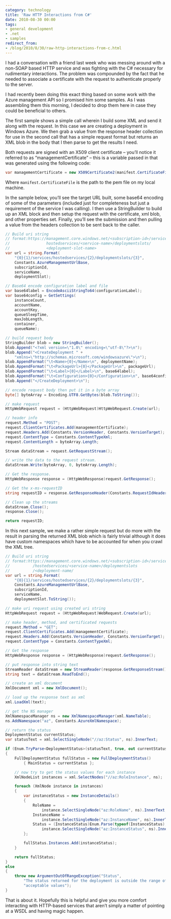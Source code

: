 ```yaml
---
category: technology
title: 'Raw HTTP Interactions from C#'
date: 2010-08-30 00:00
tags:
- general development
- .net
- samples
redirect_from:
- /blog/2010/8/30/raw-http-interactions-from-c.html
---
```


I had a conversation with a friend last week who was messing around with a non-SOAP based HTTP service and was fighting with the C# necessary for rudimentary interactions. The problem was compounded by the fact that he needed to associate a certificate with the request to authenticate properly to the server.

I had recently been doing this exact thing based on some work with the Azure management API so I promised him some samples. As I was assembling them this morning, I decided to drop them here in case they could be beneficial to others.

The first sample shows a simple call wherein I build some XML and send it along with the request. In this case we are creating a deployment in Windows Azure. We then grab a value from the response header collection for use in the second call that has a simple request format but returns an XML blob in the body that I then parse to get the results I need.

Both requests are signed with an X509 client certificate – you’ll notice it referred to as “managementCertificate” – this is a variable passed in that was generated using the following code:

```c#
var managementCertificate = new X509Certificate2(manifest.CertificateFile);
```

Where `manifest.CertificateFile` is the path to the pem file on my local machine.

In the sample below, you’ll see the target URL built, some base64 encoding of some of the parameters (included just for completeness but just a requirement of the service I was calling). I then use a StringBuilder to build up an XML block and then setup the request with the certificate, xml blob, and other properties set. Finally, you’ll see the submission and then pulling a value from the headers collection to be sent back to the caller.

```c#
// Build uri string
// format:https://management.core.windows.net/<subscription-id>/services/
//                hostedservices/<service-name>/deploymentslots/
//                <deployment-slot-name>
var url = string.Format(
    "{0}{1}/services/hostedservices/{2}/deploymentslots/{3}",
    Constants.AzureManagementUrlBase,
    subscriptionId,
    serviceName,
    deploymentSlot);

// Base64 encode configuration label and file
var base64label = EncodeAsciiStringTo64(configurationLabel);
var base64config = GetSettings(
    instanceCount,
    accountName,
    accountKey,
    queueSleepTime,
    maxJobLength,
    container,
    queueName);

// build request body
StringBuilder blob = new StringBuilder();
blob.Append("<?xml version=\"1.0\" encoding=\"utf-8\"?>\n");
blob.Append("<CreateDeployment " +
    "xmlns=\"http://schemas.microsoft.com/windowsazure\">\n");
blob.AppendFormat("\t<Name>{0}</Name>\n", deploymentName);
blob.AppendFormat("\t<PackageUrl>{0}</PackageUrl>\n", packageUrl);
blob.AppendFormat("\t<Label>{0}</Label>\n", base64label);
blob.AppendFormat("\t<Configuration>{0}</Configuration>\n", base64config);
blob.Append("</CreateDeployment>\n");

// encode request body then put it in a byte array
byte[] byteArray = Encoding.UTF8.GetBytes(blob.ToString());

// make request
HttpWebRequest request = (HttpWebRequest)HttpWebRequest.Create(url);

// header info
request.Method = "POST";
request.ClientCertificates.Add(managementCertificate);
request.Headers.Add(Constants.VersionHeader, Constants.VersionTarget);
request.ContentType = Constants.ContentTypeXml;
request.ContentLength = byteArray.Length;

Stream dataStream = request.GetRequestStream();

// write the data to the request stream.
dataStream.Write(byteArray, 0, byteArray.Length);

// Get the response.
HttpWebResponse response = (HttpWebResponse)request.GetResponse();

// Get the x-ms-requestID
string requestID = response.GetResponseHeader(Constants.RequestIdHeader);

// Clean up the streams
dataStream.Close();
response.Close();

return requestID;
```

In this next sample, we make a rather simple request but do more with the result in parsing the returned XML blob which is fairly trivial although it does have custom namespaces which have to be accounted for when you crawl the XML tree.

```c#
// Build uri string
// format:https://management.core.windows.net/<subscription-id>/services
//          /hostedservices/<service-name>/deploymentslots
//          /<deployment-name/
var url = string.Format(
    "{0}{1}/services/hostedservices/{2}/deploymentslots/{3}",
    Constants.AzureManagementUrlBase,
    subscriptionId,
    serviceName,
    deploymentSlot.ToString());

// make uri request using created uri string
HttpWebRequest request = (HttpWebRequest)WebRequest.Create(url);

// make header, method, and certificated requests
request.Method = "GET";
request.ClientCertificates.Add(managementCertificate);
request.Headers.Add(Constants.VersionHeader, Constants.VersionTarget);
request.ContentType = Constants.ContentTypeXml;

// Get the response
HttpWebResponse response = (HttpWebResponse)request.GetResponse();

// put response into string text
StreamReader dataStream = new StreamReader(response.GetResponseStream());
string text = dataStream.ReadToEnd();

// create an xml document
XmlDocument xml = new XmlDocument();

// load up the response text as xml
xml.LoadXml(text);

// get the NS manager
XmlNamespaceManager ns = new XmlNamespaceManager(xml.NameTable);
ns.AddNamespace("az", Constants.AzureXmlNamespace);

// return the status
DeploymentStatus currentStatus;
var statusText = xml.SelectSingleNode("//az:Status", ns).InnerText;

if (Enum.TryParse<DeploymentStatus>(statusText, true, out currentStatus))
{
    FullDeploymentStatus fullStatus = new FullDeploymentStatus()
        { MainStatus = currentStatus };

    // now try to get the status values for each instance
    XmlNodeList instances = xml.SelectNodes("//az:RoleInstance", ns);

    foreach (XmlNode instance in instances)
    {
        var instanceStatus = new InstanceDetails()
        {
            RoleName =
                instance.SelectSingleNode("az:RoleName", ns).InnerText,
            InstanceName =
                instance.SelectSingleNode("az:InstanceName", ns).InnerText,
            Status = (InstanceStatus)Enum.Parse(typeof(InstanceStatus),
                instance.SelectSingleNode("az:InstanceStatus", ns).InnerText)
        };

        fullStatus.Instances.Add(instanceStatus);
    }

    return fullStatus;
}
else
{
    throw new ArgumentOutOfRangeException("Status",
        "The status returned for the deployment is outside the range of " +
        "acceptable values");
}
```

That is about it. Hopefully this is helpful and give you more comfort interacting with HTTP-based services that aren’t simply a matter of pointing at a WSDL and having magic happen.
